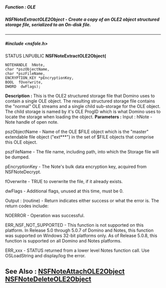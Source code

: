 ##### Function : OLE
##### NSFNoteExtractOLE2Object - Create a copy of an OLE2 object structured storage file, serialized to an On-disk file.
---
##### #include <nsfole.h>
STATUS LNPUBLIC **NSFNoteExtractOLE2Object(**

	NOTEHANDLE  hNote,
	char *pszObjectName,
	char *pszFileName,
	ENCRYPTION_KEY *pEncryptionKey,
	BOOL  fOverwrite,
	DWORD  dwFlags);
**Description :**
This is the OLE2 structured storage file that Domino uses to contain a single 
OLE object.  The resulting structured storage file contains the "normal" OLE 
streams and a single child sub-storage for the OLE object.  The child storage 
is named by it's OLE ProgID which is what Domino uses to locate the storage 
when loading the object.
**Parameters :**
Input :
hNote  -  Note handle of open note.

pszObjectName  -  Name of the OLE $FILE object which is the "master" extendable file object ("ext***") in the set of $FILE objects that comprise this OLE object.

pszFileName  -  The file name, including path, into which the Storage file will be dumped.

pEncryptionKey  -  The Note's bulk data encryption key, acquired from NSFNoteDecrypt.

fOverwrite  -  TRUE to overwrite the file, if it already exists.

dwFlags  -  Additional flags, unused at this time, must be 0.

Output :
(routine)  -  Return indicates either success or what the error is. The return codes include: 

NOERROR - Operation was successful.

ERR_NSF_NOT_SUPPORTED - This function is not supported on this platform.  In Release 5.0 through 5.0.7 of Domino and Notes, this function was supported on Windows 32-bit platforms only.  As of Release 5.0.8, this function is supported on all Domino and Notes platforms.

ERR_xxx - STATUS returned from a lower level Notes function call.  Use OSLoadString and display/log the error.


**See Also :**
[NSFNoteAttachOLE2Object](D:/md_files/NSFNoteAttachOLE2Object.md)
[NSFNoteDeleteOLE2Object](D:/md_files/NSFNoteDeleteOLE2Object.md)
---
